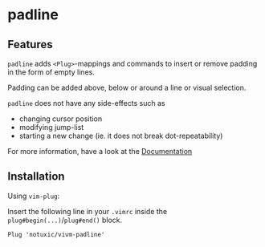 padline
=======

Features
--------

`padline` adds `<Plug>`-mappings and commands to insert or remove padding in the form of empty lines.

Padding can be added above, below or around a line or visual selection.

`padline` does not have any side-effects such as
 - changing cursor position
 - modifying jump-list
 - starting a new change (ie. it does not break dot-repeatability)

For more information, have a look at the [Documentation](doc/padline.txt)

Installation
------------

Using `vim-plug`:

Insert the following line in your `.vimrc` inside the `plug#begin(...)`/`plug#end()` block.

```
Plug 'notuxic/vivm-padline'
```
